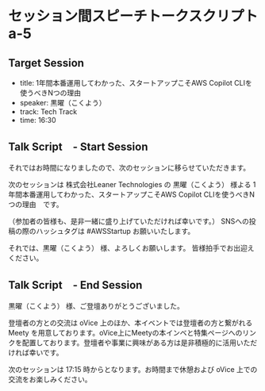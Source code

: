 # セッション間スピーチトークスクリプト a-5

## Target Session
- title: 1年間本番運用してわかった、スタートアップこそAWS Copilot CLIを使うべきNつの理由
- speaker: 黒曜（こくよう）
- track: Tech Track
- time: 16:30

## Talk Script　- Start Session

それではお時間になりましたので、次のセッションに移らせていただきます。

次のセッションは 株式会社Leaner Technologies の 黒曜（こくよう） 様よる 1年間本番運用してわかった、スタートアップこそAWS Copilot CLIを使うべきNつの理由　です。

（参加者の皆様も、是非一緒に盛り上げていただければ幸いです。）
SNSへの投稿の際のハッシュタグは #AWSStartup お願いいたします。

それでは、黒曜（こくよう） 様、よろしくお願いします。
皆様拍手でお出迎えください。

## Talk Script　- End Session

黒曜（こくよう） 様、ご登壇ありがとうございました。

登壇者の方との交流は oVice 上のほか、本イベントでは登壇者の方と繋がれる Meety を用意しております。oVice上にMeetyの本インベと特集ページへのリンクを配置しております。登壇者や事業に興味がある方は是非積極的に活用いただければ幸いです。

次のセッションは 17:15 時からとなります。お時間まで休憩および oVice 上での交流をお楽しみください。

